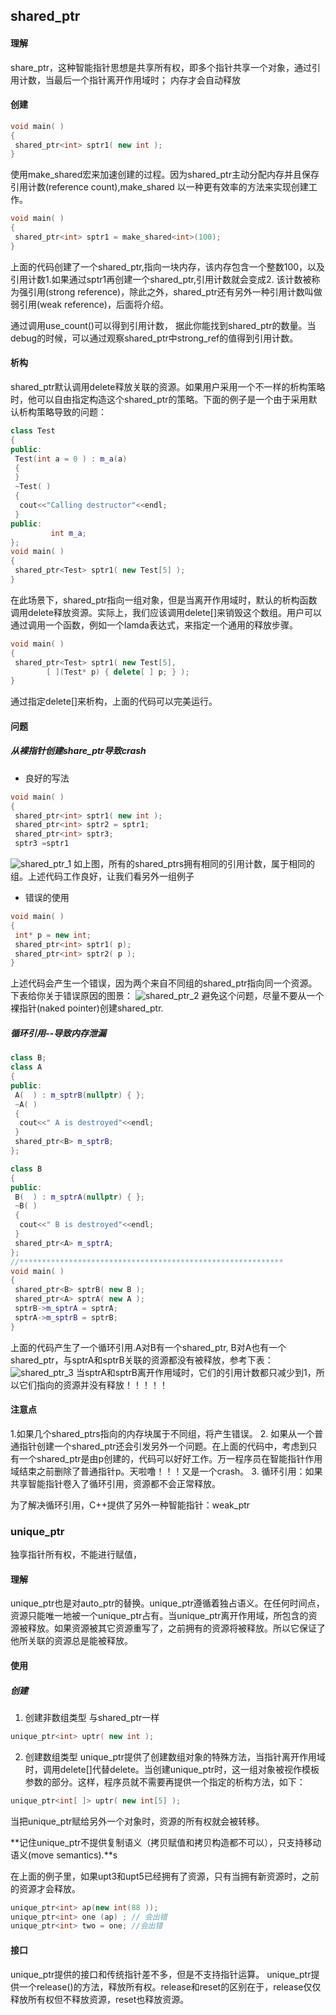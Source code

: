 ## shared_ptr

#### 理解
share_ptr，这种智能指针思想是共享所有权，即多个指针共享一个对象，通过引用计数，当最后一个指针离开作用域时；
内存才会自动释放

#### 创建
```cpp
void main( )
{
 shared_ptr<int> sptr1( new int );
}
```
使用make_shared宏来加速创建的过程。因为shared_ptr主动分配内存并且保存引用计数(reference count),make_shared 以一种更有效率的方法来实现创建工作。
```cpp
void main( )
{
 shared_ptr<int> sptr1 = make_shared<int>(100);
}
```
上面的代码创建了一个shared_ptr,指向一块内存，该内存包含一个整数100，以及引用计数1.如果通过sptr1再创建一个shared_ptr,引用计数就会变成2. 该计数被称为强引用(strong reference)，除此之外，shared_ptr还有另外一种引用计数叫做弱引用(weak reference)，后面将介绍。

通过调用use_count()可以得到引用计数， 据此你能找到shared_ptr的数量。当debug的时候，可以通过观察shared_ptr中strong_ref的值得到引用计数。


#### 析构
shared_ptr默认调用delete释放关联的资源。如果用户采用一个不一样的析构策略时，他可以自由指定构造这个shared_ptr的策略。下面的例子是一个由于采用默认析构策略导致的问题：

```cpp
class Test
{
public:
 Test(int a = 0 ) : m_a(a)
 {
 }
 ~Test( )
 {
  cout<<"Calling destructor"<<endl;
 }
public:
         int m_a;
};
void main( )
{
 shared_ptr<Test> sptr1( new Test[5] );
}
```
在此场景下，shared_ptr指向一组对象，但是当离开作用域时，默认的析构函数调用delete释放资源。实际上，我们应该调用delete[]来销毁这个数组。用户可以通过调用一个函数，例如一个lamda表达式，来指定一个通用的释放步骤。

```cpp
void main( )
{
 shared_ptr<Test> sptr1( new Test[5],
        [ ](Test* p) { delete[ ] p; } );
}
```
通过指定delete[]来析构，上面的代码可以完美运行。

#### 问题

##### 从裸指针创建share_ptr导致crash
-  良好的写法
```cpp
void main( )
{
 shared_ptr<int> sptr1( new int );
 shared_ptr<int> sptr2 = sptr1;
 shared_ptr<int> sptr3;
 sptr3 =sptr1
```
![shared_ptr_1](images/shared_ptr_1.png)
如上图，所有的shared_ptrs拥有相同的引用计数，属于相同的组。上述代码工作良好，让我们看另外一组例子

- 错误的使用
```cpp
void main( )
{
 int* p = new int;
 shared_ptr<int> sptr1( p);
 shared_ptr<int> sptr2( p );
}
```
上述代码会产生一个错误，因为两个来自不同组的shared_ptr指向同一个资源。下表给你关于错误原因的图景：
![shared_ptr_2](images/shared_ptr_2.png)
避免这个问题，尽量不要从一个裸指针(naked pointer)创建shared_ptr.

##### 循环引用--导致内存泄漏
```cpp
class B;
class A
{
public:
 A(  ) : m_sptrB(nullptr) { };
 ~A( )
 {
  cout<<" A is destroyed"<<endl;
 }
 shared_ptr<B> m_sptrB;
};

class B
{
public:
 B(  ) : m_sptrA(nullptr) { };
 ~B( )
 {
  cout<<" B is destroyed"<<endl;
 }
 shared_ptr<A> m_sptrA;
};
//***********************************************************
void main( )
{
 shared_ptr<B> sptrB( new B );
 shared_ptr<A> sptrA( new A );
 sptrB->m_sptrA = sptrA;
 sptrA->m_sptrB = sptrB;
}
```
上面的代码产生了一个循环引用.A对B有一个shared_ptr, B对A也有一个shared_ptr，与sptrA和sptrB关联的资源都没有被释放，参考下表：
![shared_ptr_3](images/shared_ptr_3.png)
当sptrA和sptrB离开作用域时，它们的引用计数都只减少到1，所以它们指向的资源并没有释放！！！！！

#### 注意点
1.如果几个shared_ptrs指向的内存块属于不同组，将产生错误。
2. 如果从一个普通指针创建一个shared_ptr还会引发另外一个问题。在上面的代码中，考虑到只有一个shared_ptr是由p创建的，代码可以好好工作。万一程序员在智能指针作用域结束之前删除了普通指针p。天啦噜！！！又是一个crash。
3. 循环引用：如果共享智能指针卷入了循环引用，资源都不会正常释放。

为了解决循环引用，C++提供了另外一种智能指针：weak_ptr


### unique_ptr
独享指针所有权，不能进行赋值，

#### 理解
unique_ptr也是对auto_ptr的替换。unique_ptr遵循着独占语义。在任何时间点，资源只能唯一地被一个unique_ptr占有。当unique_ptr离开作用域，所包含的资源被释放。如果资源被其它资源重写了，之前拥有的资源将被释放。所以它保证了他所关联的资源总是能被释放。

#### 使用
##### 创建
1. 创建非数组类型
与shared_ptr一样
```cpp
unique_ptr<int> uptr( new int );
```
2. 创建数组类型
unique_ptr提供了创建数组对象的特殊方法，当指针离开作用域时，调用delete[]代替delete。当创建unique_ptr时，这一组对象被视作模板参数的部分。这样，程序员就不需要再提供一个指定的析构方法，如下：
```cpp
unique_ptr<int[ ]> uptr( new int[5] );
```

当把unique_ptr赋给另外一个对象时，资源的所有权就会被转移。

**记住unique_ptr不提供复制语义（拷贝赋值和拷贝构造都不可以），只支持移动语义(move semantics).**s

在上面的例子里，如果upt3和upt5已经拥有了资源，只有当拥有新资源时，之前的资源才会释放。

```cpp
unique_ptr<int> ap(new int(88 ));
unique_ptr<int> one (ap) ; // 会出错
unique_ptr<int> two = one; //会出错
```
#### 接口
unique_ptr提供的接口和传统指针差不多，但是不支持指针运算。
unique_ptr提供一个release()的方法，释放所有权。release和reset的区别在于，release仅仅释放所有权但不释放资源，reset也释放资源。
